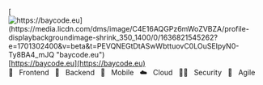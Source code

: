 [![https://baycode.eu](https://media.licdn.com/dms/image/C4E16AQGPz6mWoZVBZA/profile-displaybackgroundimage-shrink_350_1400/0/1636821545262?e=1701302400&v=beta&t=PEVQNEGtDtASwWbttuovC0LOuSEIpyN0-Ty8BA4_mJQ "baycode.eu")](https://baycode.eu)
[https://baycode.eu](https://baycode.eu)
💙&nbsp;&nbsp;&nbsp;Frontend&nbsp;&nbsp;&nbsp;🖤&nbsp;&nbsp;&nbsp;Backend&nbsp;&nbsp;&nbsp;📱&nbsp;&nbsp;&nbsp;Mobile&nbsp;&nbsp;&nbsp;☁️️&nbsp;&nbsp;&nbsp;Cloud&nbsp;&nbsp;&nbsp;👮🏻&nbsp;&nbsp;&nbsp;Security&nbsp;&nbsp;&nbsp;🎯&nbsp;&nbsp;&nbsp;Agile
